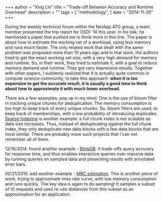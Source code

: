 +++
author = "Xing Lin"
title = "Trade-off Between Accuracy and Runtime Overhead"
description = ""
tags = [
    "methodology",
]
date = "2014-11-26"
+++

During the weekly technical forum within the NetApp ATG group, a team member presented the trip report for 
OSDI '14 this year. In his talk, he mentioned a paper that pushed me to think more in this line. The paper 
is about how to estimate the working set of a workload, using less memory and runs much faster. 
The only related work that dealt with the same problem was proposed more than 10 years ago and in that
work, the authors tried to get the exact working set size, with a very high demand for memory
and runtime. So, in their work, they tried to estimate it, with a goal to reduce memory demand and runtime.
They got very impressive results. Together with other papers, I suddenly realized that it is actually
quite common in compute science community, to take this approach: **when it is too expensive to 
get the accurate result, it is usually a good time to think about how to approximate it with much lower overhead.**

There are a few examples, pop up in my mind. One is the use of bloom filter in tracking unique chunks 
for deduplication. The memory consumption is too high to keep track of every unique chunks. 
So, bloom filters are used, to keep track of memberships, with a low probability of introducing duplicates.  
[Sparse Indexing][sparse-index] is another example: a full chunk index is not scalable as data size increases. 
Thus, instead of deduplicating against the full chunk index, they only deduplicate new data blocks with a few 
data blocks that are most similar. There are probably more such projects that I can not remember all of them.

12/16/2014: found another example - [BlinkDB][blinkdb]. It trade-offs query accurary for 
response time, and thus enables interactive queries over massive data by running
queries on sampled data and presenting results with annotated error bars.

02/21/2015: add another example - [MRC estimation][mrc-fast15]. This is another piece of work, trying
to approximate miss rate curve, with low memory consumption and runs quickly. The key idea is again
to do sampling! It samples a subset of IO requests and uses re-use distances from this subset as an approximation
for an application.

[sparse-index]: https://www.usenix.org/system/files/conference/osdi14/osdi14-paper-wires.pdf
[blinkdb]: http://blinkdb.org/
[mrc-fast15]: https://www.usenix.org/conference/fast15/technical-sessions/presentation/waldspurger
